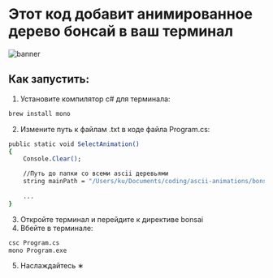 # Этот код добавит анимированное дерево бонсай в ваш терминал
![banner](https://github.com/kutawhat/bonsai-ascii-animation/assets/64655969/4004f870-29d5-49cc-b882-8d596e262d8b)

## Как запустить:
1. Установите компилятор c# для терминала:
```zsh
brew install mono
```
2. Измените путь к файлам .txt в коде файла Program.cs:
```csh
public static void SelectAnimation()
{
    Console.Clear();

    //Путь до папки со всеми ascii деревьями
    string mainPath = "/Users/ku/Documents/coding/ascii-animations/bonsai/trees/";
	
	...
}
```
3. Откройте терминал и перейдите к директиве bonsai
4. Вбейте в терминале:
```zsh
csc Program.cs
mono Program.exe
```
<!--```zsh
              		       ,.,
              		      MMMM_    ,..,
              		        "_ "__"MMMMM          ,...,,
              		 ,..., __." --"    ,.,     _-"MMMMMMM
              		MMMMMM"___ "_._   MMM"_."" _ """"""
              		 """""    "" , \_.   "_. ."       #
              		 #      ,,, _"__ \__./ ."      #
              		    #  MMMMM_"  "_    ./          #
              		 #      ''''      (    )
              		  _______________.-'____"---._
              		  \                          /
              		   \________________________/
              		     |_|                |_|
```-->
5. Наслаждайтесь ∗

<!-- ![preview](https://github.com/kutawhat/bonsai-ascii-animation/assets/64655969/0cf99a2a-640e-4e23-8bc9-ad1067f451a0) -->